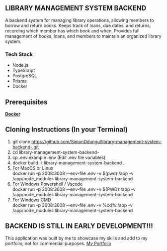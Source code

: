 ## LIBRARY MANAGEMENT SYSTEM BACKEND
A backend system for managing library operations, allowing members to borrow and return books.
Keeps track of loans, due dates, and returns, recording which member has which book and when.
Provides full management of books, loans, and members to maintain an organized library system.

### Tech Stack
* Node.js
* TypeScript
* PostgreSQL
* Prisma
* Docker

## Prerequisites
[**Docker**](https://www.docker.com/)

## Cloning Instructions (In your Terminal)
1. git clone https://github.com/SimonDdungu/library-management-system-backend-.git
2. cd library-management-system-backend-
3. cp .env.example .env (Edit .env file variables)
4. docker build -t library-management-system-backend .
5. For MacOS or Linux  
docker run -p 3008:3008 --env-file .env -v $(pwd):/app -v /app/node_modules library-management-system-backend
6. For Windows Powershell / Vscode  
docker run -p 3008:3008 --env-file .env -v ${PWD}:/app -v /app/node_modules library-management-system-backend
7. For Windows CMD  
docker run -p 3008:3008 --env-file .env -v %cd%:/app -v /app/node_modules library-management-system-backend




## BACKEND IS STILL IN EARLY DEVELOPMENT!!!

This application was built by me to showcase my skills and add to my portfolio, not for commercial purposes. 
[My Portfolio](https://portfolio-v2-0-six.vercel.app/)